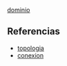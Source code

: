 [dominio](pdf/dominio.pdf)

## Referencias
- [topologia](./topologia.md)
- [conexion](./conexion.md)
